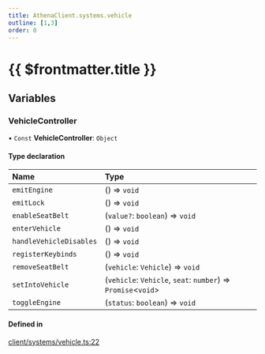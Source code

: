 ```yaml
---
title: AthenaClient.systems.vehicle
outline: [1,3]
order: 0
---
```


# {{ $frontmatter.title }}


## Variables

### VehicleController

• `Const` **VehicleController**: `Object`

#### Type declaration

| Name | Type |
| :------ | :------ |
| `emitEngine` | () => `void` |
| `emitLock` | () => `void` |
| `enableSeatBelt` | (`value?`: `boolean`) => `void` |
| `enterVehicle` | () => `void` |
| `handleVehicleDisables` | () => `void` |
| `registerKeybinds` | () => `void` |
| `removeSeatBelt` | (`vehicle`: `Vehicle`) => `void` |
| `setIntoVehicle` | (`vehicle`: `Vehicle`, `seat`: `number`) => `Promise`<`void`\> |
| `toggleEngine` | (`status`: `boolean`) => `void` |

#### Defined in

[client/systems/vehicle.ts:22](https://github.com/Stuyk/altv-athena/blob/ae8402672/src/core/client/systems/vehicle.ts#L22)
